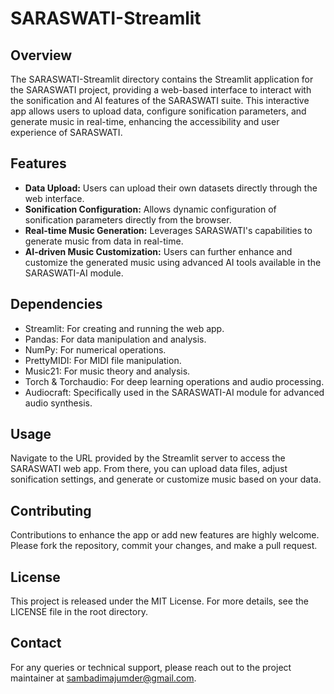 # SARASWATI-Streamlit

## Overview
The SARASWATI-Streamlit directory contains the Streamlit application for the SARASWATI project, providing a web-based interface to interact with the sonification and AI features of the SARASWATI suite. This interactive app allows users to upload data, configure sonification parameters, and generate music in real-time, enhancing the accessibility and user experience of SARASWATI.

## Features
- **Data Upload:** Users can upload their own datasets directly through the web interface.
- **Sonification Configuration:** Allows dynamic configuration of sonification parameters directly from the browser.
- **Real-time Music Generation:** Leverages SARASWATI's capabilities to generate music from data in real-time.
- **AI-driven Music Customization:** Users can further enhance and customize the generated music using advanced AI tools available in the SARASWATI-AI module.

## Dependencies
- Streamlit: For creating and running the web app.
- Pandas: For data manipulation and analysis.
- NumPy: For numerical operations.
- PrettyMIDI: For MIDI file manipulation.
- Music21: For music theory and analysis.
- Torch & Torchaudio: For deep learning operations and audio processing.
- Audiocraft: Specifically used in the SARASWATI-AI module for advanced audio synthesis.

## Usage
Navigate to the URL provided by the Streamlit server to access the SARASWATI web app. From there, you can upload data files, adjust sonification settings, and generate or customize music based on your data.

## Contributing
Contributions to enhance the app or add new features are highly welcome. Please fork the repository, commit your changes, and make a pull request.

## License
This project is released under the MIT License. For more details, see the LICENSE file in the root directory.

## Contact
For any queries or technical support, please reach out to the project maintainer at [sambadimajumder@gmail.com](mailto:sambadimajumder@gmail.com).
